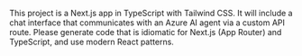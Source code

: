 <!-- Use this file to provide workspace-specific custom instructions to Copilot. For more details, visit https://code.visualstudio.com/docs/copilot/copilot-customization#_use-a-githubcopilotinstructionsmd-file -->

This project is a Next.js app in TypeScript with Tailwind CSS. It will include a chat interface that communicates with an Azure AI agent via a custom API route. Please generate code that is idiomatic for Next.js (App Router) and TypeScript, and use modern React patterns.
